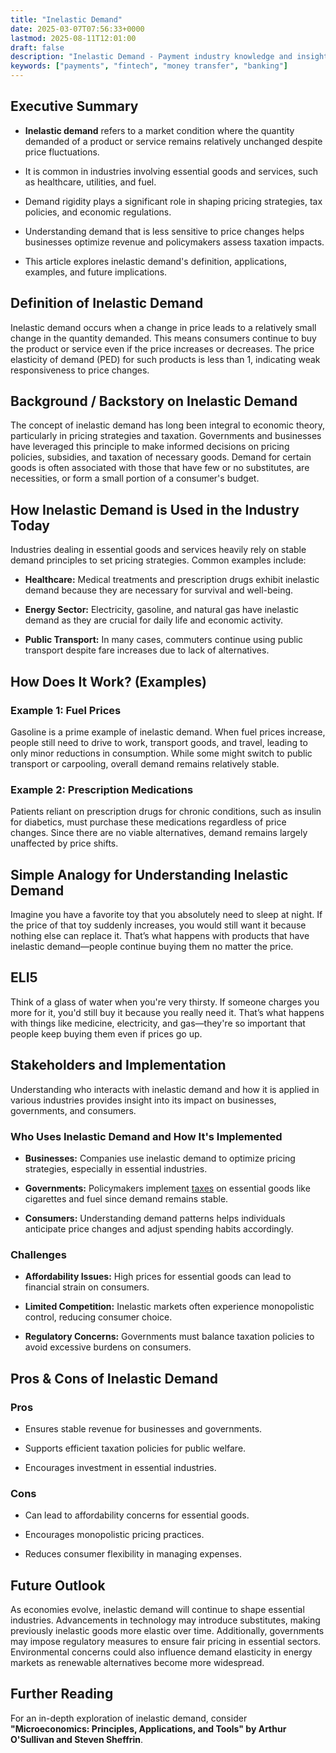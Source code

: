 ```yaml
---
title: "Inelastic Demand"
date: 2025-03-07T07:56:33+0000
lastmod: 2025-08-11T12:01:00
draft: false
description: "Inelastic Demand - Payment industry knowledge and insights"
keywords: ["payments", "fintech", "money transfer", "banking"]
---
```


## Executive Summary

- **Inelastic demand** refers to a market condition where the quantity demanded of a product or service remains relatively unchanged despite price fluctuations.

- It is common in industries involving essential goods and services, such as healthcare, utilities, and fuel.

- Demand rigidity plays a significant role in shaping pricing strategies, tax policies, and economic regulations.

- Understanding demand that is less sensitive to price changes helps businesses optimize revenue and policymakers assess taxation impacts.

- This article explores inelastic demand's definition, applications, examples, and future implications.

## Definition of Inelastic Demand

Inelastic demand occurs when a change in price leads to a relatively small change in the quantity demanded. This means consumers continue to buy the product or service even if the price increases or decreases. The price elasticity of demand (PED) for such products is less than 1, indicating weak responsiveness to price changes.

## Background / Backstory on Inelastic Demand

The concept of inelastic demand has long been integral to economic theory, particularly in pricing strategies and taxation. Governments and businesses have leveraged this principle to make informed decisions on pricing policies, subsidies, and taxation of necessary goods. Demand for certain goods is often associated with those that have few or no substitutes, are necessities, or form a small portion of a consumer's budget.

## How Inelastic Demand is Used in the Industry Today

Industries dealing in essential goods and services heavily rely on stable demand principles to set pricing strategies. Common examples include:

- **Healthcare:** Medical treatments and prescription drugs exhibit inelastic demand because they are necessary for survival and well-being.

- **Energy Sector:** Electricity, gasoline, and natural gas have inelastic demand as they are crucial for daily life and economic activity.

- **Public Transport:** In many cases, commuters continue using public transport despite fare increases due to lack of alternatives.

## How Does It Work? (Examples)

### Example 1: Fuel Prices

Gasoline is a prime example of inelastic demand. When fuel prices increase, people still need to drive to work, transport goods, and travel, leading to only minor reductions in consumption. While some might switch to public transport or carpooling, overall demand remains relatively stable.

### Example 2: Prescription Medications

Patients reliant on prescription drugs for chronic conditions, such as insulin for diabetics, must purchase these medications regardless of price changes. Since there are no viable alternatives, demand remains largely unaffected by price shifts.

## Simple Analogy for Understanding Inelastic Demand

Imagine you have a favorite toy that you absolutely need to sleep at night. If the price of that toy suddenly increases, you would still want it because nothing else can replace it. That’s what happens with products that have inelastic demand—people continue buying them no matter the price.

## ELI5

Think of a glass of water when you're very thirsty. If someone charges you more for it, you'd still buy it because you really need it. That’s what happens with things like medicine, electricity, and gas—they're so important that people keep buying them even if prices go up.

## Stakeholders and Implementation

Understanding who interacts with inelastic demand and how it is applied in various industries provides insight into its impact on businesses, governments, and consumers.

### Who Uses Inelastic Demand and How It's Implemented

- **Businesses:** Companies use inelastic demand to optimize pricing strategies, especially in essential industries.

- **Governments:** Policymakers implement [taxes](https://faisalkhanllc.xyz/resources/payments-wiki/t/taxes/) on essential goods like cigarettes and fuel since demand remains stable.

- **Consumers:** Understanding demand patterns helps individuals anticipate price changes and adjust spending habits accordingly.

### Challenges

- **Affordability Issues:** High prices for essential goods can lead to financial strain on consumers.

- **Limited Competition:** Inelastic markets often experience monopolistic control, reducing consumer choice.

- **Regulatory Concerns:** Governments must balance taxation policies to avoid excessive burdens on consumers.

## Pros & Cons of Inelastic Demand

### Pros

- Ensures stable revenue for businesses and governments.

- Supports efficient taxation policies for public welfare.

- Encourages investment in essential industries.

### Cons

- Can lead to affordability concerns for essential goods.

- Encourages monopolistic pricing practices.

- Reduces consumer flexibility in managing expenses.

## Future Outlook

As economies evolve, inelastic demand will continue to shape essential industries. Advancements in technology may introduce substitutes, making previously inelastic goods more elastic over time. Additionally, governments may impose regulatory measures to ensure fair pricing in essential sectors. Environmental concerns could also influence demand elasticity in energy markets as renewable alternatives become more widespread.

## Further Reading

For an in-depth exploration of inelastic demand, consider **"Microeconomics: Principles, Applications, and Tools" by Arthur O'Sullivan and Steven Sheffrin**.

##
